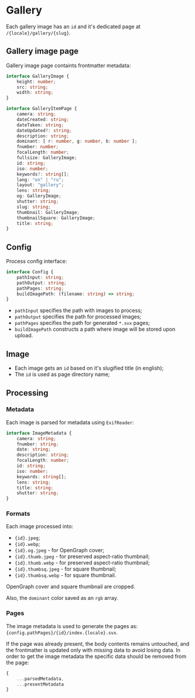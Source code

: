 # Gallery

Each gallery image has an `id` and it's dedicated page at `/{locale}/gallery/{slug}`.

## Gallery image page

Gallery image page containts frontmatter metadata:

```ts
interface GalleryImage {
	height: number;
	src: string;
	width: string;
}

interface GalleryItemPage {
	camera: string;
	dateCreated: string;
	dateTaken: string;
	dateUpdated?: string;
	description: string;
	dominant: [ r: number, g: number, b: number ];
	fnumber: number;
	focalLength: number;
	fullsize: GalleryImage;
	id: string;
	iso: number;
	keywords?: string[];
	lang: "en" | "ru";
	layout: "gallery";
	lens: string;
	og: GalleryImage;
	shutter: string;
	slug: string;
	thumbnail: GalleryImage;
	thumbnailSquare: GalleryImage;
	title: string;
}
```

## Config

Process config interface:

```ts
interface Config {
	pathInput: string;
	pathOutput: string;
	pathPages: string;
	buildImagePath: (filename: string) => string;
}
```

- `pathInput` specifies the path with images to process;
- `pathOutput` specifies the path for processed images;
- `pathPages` specifies the path for generated `*.svx` pages;
- `buildImagePath` constructs a path where image will be stored upon upload.

## Image

- Each image gets an `id` based on it's slugified title (in english);
- The `id` is used as page directory name;

## Processing

### Metadata

Each image is parsed for metadata using `ExifReader`:

```ts
interface ImageMetadata {
	camera: string;
	fnumber: string;
	date: string;
	description: string;
	focalLength: number;
	id: string;
	iso: number;
	keywords: string[];
	lens: string;
	title: string;
	shutter: string;
}
```

### Formats

Each image processed into:

- `{id}.jpeg`;
- `{id}.webp`;
- `{id}.og.jpeg` - for OpenGraph cover;
- `{id}.thumb.jpeg` - for preserved aspect-ratio thumbnail;
- `{id}.thumb.webp` - for preserved aspect-ratio thumbnail;
- `{id}.thumbsq.jpeg` - for square thumbnail;
- `{id}.thumbsq.webp` - for square thumbnail.

OpenGraph cover and square thumbnail are cropped.

Also, the `dominant` color saved as an `rgb` array.

### Pages

The image metadata is used to generate the pages as: `{config.pathPages}/{id}/index.{locale}.svx`.

If the page was already present, the body contents remains untouched, and the frontmatter is updated only with missing data to avoid losing data. In order to get the image metadata the specific data should be removed from the page:

```js
{
	...parsedMetadata,
	...presentMetadata
}
```

